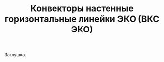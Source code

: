 ﻿---
title: Конвекторы настенные горизонтальные линейки ЭКО (ВКС ЭКО)
description: Заглушка раздела. Материалы появятся позже.
---

Заглушка.
